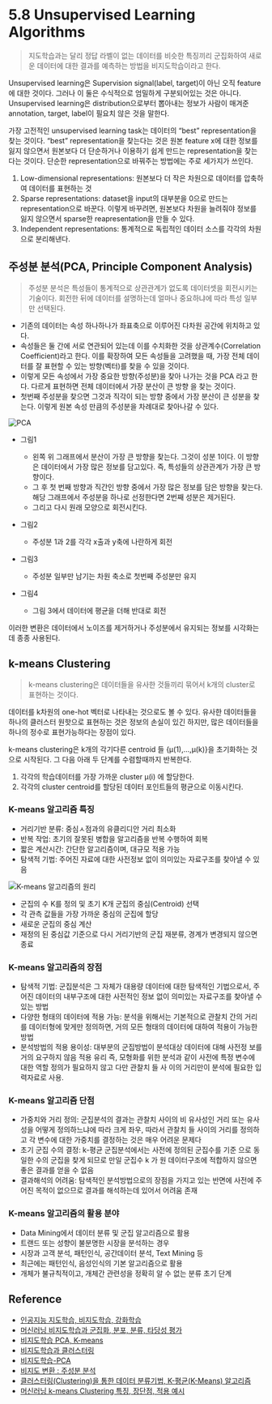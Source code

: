 # 5.8 Unsupervised Learning Algorithms
> 지도학습과는 달리 정답 라벨이 없는 데이터를 비슷한 특징끼리 군집화하여 새로운 데이터에 대한 결과를 예측하는 방법을 비지도학습이라고 한다.

Unsupervised learning은 Supervision signal(label, target)이 아닌 오직 feature에 대한 것이다. 그러나 이 둘은 수식적으로 엄밀하게 구분되어있는 것은 아니다. Unsupervised learning은 distribution으로부터 뽑아내는 정보가 사람이 매겨준 annotation, target, label이 필요치 않은 것을 말한다.   

가장 고전적인 unsupervised learning task는 데이터의 “best” representation을 찾는 것이다. “best” representation을 찾는다는 것은 원본 feature x에 대한 정보를 잃지 않으면서 원본보다 더 단순하거나 이용하기 쉽게 만드는 representation을 찾는다는 것이다. 단순한 representation으로 바꿔주는 방법에는 주로 세가지가 쓰인다. 

1. Low-dimensional representations: 원본보다 더 작은 차원으로 데이터를 압축하여 데이터를 표현하는 것
2. Sparse representations: dataset을 input의 대부분을 0으로 만드는 representation으로 바꾼다. 이렇게 바꾸려면, 원본보다 차원을 늘려줘야 정보를 잃지 않으면서 sparse한 reapresentation을 만들 수 있다.
3. Independent representations: 통계적으로 독립적인 데이터 소스를 각각의 차원으로 분리해낸다.

## 주성분 분석(PCA, Principle Component Analysis)
> 주성분 분석은 특성들이 통계적으로 상관관계가 없도록 데이터셋을 회전시키는 기술이다. 회전한 뒤에 데이터를 설명하는데 얼마나 중요하냐에 따라 특성 일부만 선택된다.

- 기존의 데이터는 속성 하나하나가 좌표축으로 이루어진 다차원 공간에 위치하고 있다.
- 속성들은 둘 간에 서로 연관되어 있는데 이를 수치화한 것을 상관계수(Correlation Coefficient)라고 한다. 이를 확장하여 모든 속성들을 고려했을 때, 가장 전체 데이터를 잘 표현할 수 있는 방향(벡터)를 찾을 수 있을 것이다.
- 이렇게 모든 속성에서 가장 중요한 방향(주성분)을 찾아 나가는 것을 PCA 라고 한다. 다르게 표현하면 전체 데이터에서 가장 분산이 큰 방향 을 찾는 것이다.
- 첫번째 주성분을 찾으면 그것과 직각이 되는 방향 중에서 가장 분산이 큰 성분을 찾는다. 이렇게 원본 속성 만큼의 주성분을 차례대로 찾아나갈 수 있다.

![PCA](https://img1.daumcdn.net/thumb/R1280x0/?scode=mtistory2&fname=https%3A%2F%2Fblog.kakaocdn.net%2Fdn%2FcMG9qd%2FbtqDwdaxyOW%2FunQy21qDV9VX2UCGvv65s1%2Fimg.png)

- 그림1
	- 왼쪽 위 그래프에서 분산이 가장 큰 방향을 찾는다. 그것이 성분 1이다. 이 방향은 데이터에서 가장 많은 정보를 담고있다. 즉, 특성들의 상관관계가 가장 큰 방향이다.
	- 그 후 첫 번째 방향과 직간인 방향 중에서 가장 많은 정보를 담은 방향을 찾는다.  해당 그래프에서 주성분을 하나로 선정한다면 2번째 성분은 제거된다.
	- 그리고 다시 원래 모양으로 회전시킨다. 

- 그림2 
	- 주성분 1과 2를 각각 x출과 y축에 나란하게 회전
- 그림3
	- 주성분 일부만 남기는 차원 축소로 첫번째 주성분만 유지
- 그림4
	- 그림 3에서 데이터에 평균을 더해 반대로 회전

이러한 변환은 데이터에서 노이즈를 제거하거나 주성분에서 유지되는 정보를 시각화는데 종종 사용된다.

## k-means Clustering
> k-means clustering은 데이터들을 유사한 것들끼리 묶어서 k개의 cluster로 표현하는 것이다.

데이터를 k차원의 one-hot 벡터로 나타내는 것으로도 볼 수 있다. 유사한 데이터들을 하나의 클러스터 원핫으로 표현하는 것은 정보의 손실이 있긴 하지만, 많은 데이터들을 하나의 정수로 표현가능하다는 장점이 있다.

k-means clustering은 k개의 각기다른 centroid 들 {μ(1),...,μ(k)}을 초기화하는 것으로 시작된다. 그 다음 아래 두 단계를 수렴할때까지 반복한다.

1. 각각의 학습데이터를 가장 가까운 cluster μ(i) 에 할당한다.
2. 각각의 cluster centroid를 할당된 데이터 포인트들의 평균으로 이동시킨다.

### K-means 알고리즘 특징
- 거리기반 분류: 중심ㅅ점과의 유클리디안 거리 최소화
- 반복 작업: 초기의 잘못된 병합을 알고리즘을 반복 수행하여 회복
- 짧은 계산시간: 간단한 알고리즘이며, 대규모 적용 가능
- 탐색적 기법: 주어진 자료에 대한 사전정보 없이 의미있는 자료구조를 찾아낼 수 있음

![K-means 알고리즘의 원리](https://img1.daumcdn.net/thumb/R1280x0/?scode=mtistory2&fname=http%3A%2F%2Fcfile22.uf.tistory.com%2Fimage%2F22446C4E57FE2FC611BDA2)
- 군집의 수 K를 정의 및 초기 K개 군집의 중심(Centroid) 선택
- 각 관측 값들을 가장 가까운 중심의 군집에 할당
- 새로운 군집의 중심 계산
- 재정의 된 중심값 기준으로 다시 거리기반의 군집 재분류, 경계가 변경되지 않으면 종료

### K-means 알고리즘의 장점
- 탐색적 기법: 군집분석은 그 자체가 대용량 데이터에 대한 탐색적인 기법으로서, 주어진 데이터의 내부구조에 대한 사전적인 정보 없이 의미있는 자료구조를 찾아낼 수 있는 방법
- 다양한 형태의 데이터에 적용 가능: 분석을 위해서는 기본적으로 관찰치 간의 거리를 데이터형에 맞게만 정의하면, 거의 모든 형태의 데이터에 대하여 적용이 가능한 방법
- 분석방법의 적용 용이성: 대부분의 군집방법이 분석대상 데이터에 대해 사전정 보를 거의 요구하지 않음 적용 유리 즉, 모형화를 위한 분석과 같이 사전에 특정 변수에 대한 역할 정의가 필요하지 않고 다만 관찰치 들 사 이의 거리만이 분석에 필요한 입력자료로 사용.

### K-means 알고리즘 단점
- 가중치와 거리 정의: 군집분석의 결과는 관찰치 사이의 비 유사성인 거리 또는 유사성을 어떻게 정의하느냐에 따라 크게 좌우, 따라서 관찰치 들 사이의 거리를 정의하고 각 변수에 대한 가중치를 결정하는 것은 매우 어려운 문제다
- 초기 군집 수의 결정: k-평균 군집분석에서는 사전에 정의된 군집수를 기준 으로 동일한 수의 군집을 찾게 되므로 만일 군집수 k 가 원 데이터구조에 적합하지 않으면 좋은 결과를 얻을 수 없음
- 결과해석의 어려움: 탐색적인 분석방법으로의 장점을 가지고 있는 반면에 사전에 주어진 목적이 없으므로 결과를 해석하는데 있어서 어려움 존재

### K-means 알고리즘의 활용 분야
- Data Mining에서 데이터 분류 및 군집 알고리즘으로 활용
- 트랜드 또는 성향이 불분명한 시장을 분석하는 경우
- 시장과 고객 분석, 패턴인식, 공간데이터 분석, Text Mining 등
- 최근에는 패턴인식, 음성인식의 기본 알고리즘으로 활용 
- 개체가 불규칙적이고, 개체간 관련성을 정확히 알 수 없는 분류 초기 단계

## Reference
- [인공지능 지도학습, 비지도학습, 강화학습](https://ebbnflow.tistory.com/165)
- [머신러닝 비지도학습과 군집화, 분포, 분류, 타당성 평가](https://ikkison.tistory.com/51)
- [비지도학습 PCA, K-means](https://medium.com/mighty-data-science-bootcamp/%EB%B9%84%EC%A7%80%EB%8F%84%ED%95%99%EC%8A%B5%EC%9D%98-%EB%AA%A8%EB%93%A0-%EA%B2%83-29ec2aceb56e)
- [비지도학습과 클러스터링](https://yamalab.tistory.com/47)
- [비지도학습-PCA](https://duckkkk.com/entry/%EB%B9%84%EC%A7%80%EB%8F%84%ED%95%99%EC%8A%B5-PCA-%EC%A3%BC%EC%84%B1%EB%B6%84-%EB%B6%84%EC%84%9D)
- [비지도 변환 : 주성분 분석](https://kolikim.tistory.com/27)
- [클러스터링(Clustering)을 통한 데이터 분류기법, K-평균(K-Means) 알고리즘](https://needjarvis.tistory.com/140)
- [머신러닝 k-means Clustering 특징, 장단점, 적용 예시](https://muzukphysics.tistory.com/146)